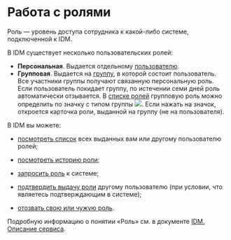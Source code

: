 # Работа с ролями

Роль — уровень доступа сотрудника к какой-либо системе, подключенной к IDM.

В IDM существует несколько пользовательских ролей:
- **Персональная**. Выдается отдельному [пользователю](https://doc.yandex-team.ru/idm/idm-guide/entities/user.html).
- **Групповая**. Выдается на [группу](https://doc.yandex-team.ru/idm/idm-guide/entities/group.html), в которой состоит пользователь. Все участники группы получают связанную персональную роль. Если пользователь покидает группу, по истечении семи дней роль автоматически отзывается. В [списке ролей](https://idm.yandex-team.ru/) групповую роль можно определить по значку с типом группы ![](https://doc.yandex-team.ru/idm/idm-guide/image/role-types.png). Если нажать на значок, откроется карточка роли, выданной на группу (не на пользователя).

В IDM вы можете:

- [посмотреть список](view-role.md#role) всех выданных вам или другому пользователю ролей;

- [посмотреть историю роли](view-role.md#history);
- [запросить роль](query-role.md) к системе;
- [подтвердить выдачу роли](confirm-role.md) другому пользователю (при условии, что являетесь подтверждающим в системе);
- [отозвать свою или чужую роль](recall-role.md).

Подробную информацию о понятии «Роль» см. в документе [IDM. Описание сервиса](https://doc.yandex-team.ru/idm/idm-guide/).

